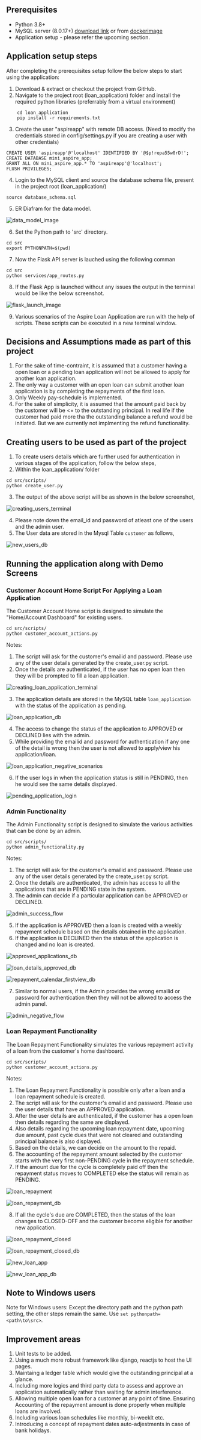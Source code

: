 Prerequisites
-------------
  * Python 3.8+ 
  * MySQL server (8.0.17+) [download link](https://dev.mysql.com/downloads/) or from [dockerimage](https://hub.docker.com/_/mysql) 
  * Application setup - please refer the upcoming section.

Application setup steps
------------

After completing the prerequisites setup follow the below steps to start using the application:

1. Download & extract or checkout the project from GitHub.
2. Navigate to the project root (loan_application) folder and install the required python libraries (preferrably from a virtual environment) 
~~~
    cd loan_application
    pip install -r requirements.txt
~~~
3. Create the user "aspireapp" with remote DB access. (Need to modify the credentials stored in config/settings.py if you are creating a user with other credentials)
~~~~
CREATE USER 'aspireapp'@'localhost' IDENTIFIED BY '@$p!repa55w0rD!';
CREATE DATABASE mini_aspire_app;
GRANT ALL ON mini_aspire_app.* TO 'aspireapp'@'localhost';
FLUSH PRIVILEGES;
~~~~
4. Login to the MySQL client and source the database schema file, present in the project root (loan_application/) 
~~~~~
source database_schema.sql
~~~~~
5. ER Diafram for the data model.

![data_model_image](./resources/data_model.PNG "Data model")

6. Set the Python path to 'src' directory.
~~~~~
cd src
export PYTHONPATH=$(pwd)
~~~~~
7. Now the Flask API server is lauched using the following comman
~~~~~
cd src
python services/app_routes.py
~~~~~
8. If the Flask App is launched without any issues the output in the terminal would be like the below screenshot.

![flask_launch_image](./resources/flask_launch.PNG "Flask Launch")

9. Various scenarios of the Aspire Loan Application are run with the help of scripts. These scripts can be executed in a new terminal window.

Decisions and Assumptions made as part of this project
----------
1. For the sake of time-contraint, it is assumed that a customer having a open loan or a pending loan application will not be allowed to apply for another loan application.
2. The only way a customer with an open loan can submit another loan application is by completing the repayments of the first loan.
3. Only Weekly pay-schedule is implemented.
4. For the sake of simplicity, it is assumed that the amount paid back by the customer will be <= to the outstanding principal. In real life if the customer had paid more tha the outstanding balance a refund would be initiated. But we are currently not implmenting the refund functionality.

Creating users to be used as part of the project
----------
1. To create users details which are further used for authentication in various stages of the application, follow the below steps,
2. Within the loan_application/ folder

~~~~
cd src/scripts/
python create_user.py
~~~~

3. The output of the above script will be as shown in the below screenshot,

![creating_users_terminal](./resources/creating_users.PNG "Creating Users")

4. Please note down the email_id and password of atleast one of the users and the admin user.
5. The User data are stored in the Mysql Table `customer` as follows,

![new_users_db](./resources/new_users_db.PNG "New Users")


Running the application along with Demo Screens
----------

### Customer Account Home Script For Applying a Loan Application ###

The Customer Account Home script is designed to simulate the "Home/Account Dashboard" for existing users. 

~~~~~
cd src/scripts/
python customer_account_actions.py 
~~~~~

Notes:

1. The script will ask for the customer's emailid and password. Please use any of the user details generated by the create_user.py script.
2. Once the details are authenticated, if the user has no open loan then they will be prompted to fill a loan application.

![creating_loan_application_terminal](./resources/creating_loan_application_terminal.PNG "New Application")

3. The application details are stored in the MySQL table `loan_application` with the status of the application as pending.

![loan_application_db](./resources/loan_application_db.PNG "Loan Application in DB")

4. The access to change the status of the application to APPROVED or DECLINED lies with the admin.
5. While providing the emailid and password for authentication if any one of the detail is wrong then the user is not allowed to apply/view his application/loan.

![loan_application_negative_scenarios](./resources/loan_application_negative_scenarios.PNG "Loan Application negative scenarios")

6. If the user logs in when the application status is still in PENDING, then he would see the same details displayed.

![pending_application_login](./resources/pending_application_login.PNG "Pending Application")

### Admin Functionality  ###

The Admin Functionality script is designed to simulate the various activities that can be done by an admin. 

~~~~~
cd src/scripts/
python admin_functionality.py 
~~~~~

Notes:

1. The script will ask for the customer's emailid and password. Please use any of the user details generated by the create_user.py script.
2. Once the details are authenticated, the admin has access to all the applications that are in PENDING state in the system.
3. The admin can decide if a particular application can be APPROVED or DECLINED.

![admin_success_flow](./resources/admin_success_flow.PNG "Admin Success Flow")

5. If the application is APPROVED then a loan is created with a weekly repayment schedule based on the details obtained in the application.
6. If the application is DECLINED then the status of the application is changed and no loan is created.

![approved_applications_db](./resources/approved_applications_db.PNG "Approved Applications DB")


![loan_details_approved_db](./resources/loan_details_approved_db.PNG "Loan Details Approved DB")


![repayment_calendar_firstview_db](./resources/repayment_calendar_firstview_db.PNG "Loan Repayment Calendar Approved DB")


7. Similar to normal users, if the Admin provides the wrong emailid or password for authentication then they will not be allowed to access the admin panel.

![admin_negative_flow](./resources/admin_negative_flow.PNG "Admin Negative Flow")

### Loan Repayment Functionality  ###

The Loan Repayment Functionality simulates the various repayment activity of a loan from the customer's home dashboard. 

~~~~~
cd src/scripts/
python customer_account_actions.py 
~~~~~

Notes:

1. The Loan Repayment Functionality is possible only after a loan and a loan repayment schedule is created.
2. The script will ask for the customer's emailid and password. Please use the user details that have an APPROVED application.
3. After the user details are authenticated, if the customer has a open loan then details regarding the same are displayed.
4. Also details regarding the upcoming loan repayment date, upcoming due amount, past cycle dues that were not cleared and outstanding principal balance is also displayed.
5. Based on the details, we can decide on the amount to the repaid.
6. The accounting of the repayment amount selected by the customer starts with the very first non-PENDING cycle in the repayment schedule.
7. If the amount due for the cycle is completely paid off then the repayment status moves to COMPLETED else the status will remain as PENDING.

![loan_repayment](./resources/loan_repayment.PNG "Loan Reapyment")


![loan_repayment_db](./resources/loan_repayment_db.PNG "Loan Reapyment DB")


8. If all the cycle's due are COMPLETED, then the status of the loan changes to CLOSED-OFF and the customer become eligible for another new application.

![loan_repayment_closed](./resources/loan_repayment_closed.PNG "Loan Repayment Closed")


![loan_repayment_closed_db](./resources/loan_repayment_closed_db.PNG "Loan Reapayment Closed DB")


![new_loan_app](./resources/new_loan_app.PNG "New Loan App")


![new_loan_app_db](./resources/new_loan_app_db.PNG "New Loan App DB")


Note to Windows users
------------
Note for Windows users: Except the directory path and the python path setting, the other steps remain the same. Use  ```set pythonpath=<path\to\src>```.

Improvement areas
--------
1. Unit tests to be added.
2. Using a much more robust framework like django, reactjs to host the UI pages.
3. Maintaing a ledger table which would give the outstanding principal at a glance.
4. Including more logics and third party data to assess and approve an application automatically rather than waiting for admin interference.
5. Allowing multiple open loan for a customer at any point of time. Ensuring Accounting of the repayment amount is done properly when multiple loans are involved.
6. Including various loan schedules like monthly, bi-weeklt etc.
7. Introducing a concept of repayment dates auto-adjestments in case of bank holidays.
